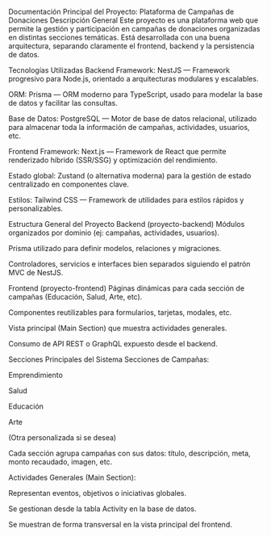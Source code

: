 Documentación Principal del Proyecto: Plataforma de Campañas de Donaciones
Descripción General
Este proyecto es una plataforma web que permite la gestión y participación en campañas de donaciones organizadas en distintas secciones temáticas. Está desarrollada con una buena arquitectura, separando claramente el frontend, backend y la persistencia de datos.

Tecnologías Utilizadas
Backend
Framework: NestJS — Framework progresivo para Node.js, orientado a arquitecturas modulares y escalables.

ORM: Prisma — ORM moderno para TypeScript, usado para modelar la base de datos y facilitar las consultas.

Base de Datos: PostgreSQL — Motor de base de datos relacional, utilizado para almacenar toda la información de campañas, actividades, usuarios, etc.

Frontend
Framework: Next.js — Framework de React que permite renderizado híbrido (SSR/SSG) y optimización del rendimiento.

Estado global: Zustand (o alternativa moderna) para la gestión de estado centralizado en componentes clave.

Estilos: Tailwind CSS — Framework de utilidades para estilos rápidos y personalizables.


Estructura General del Proyecto
Backend (proyecto-backend)
Módulos organizados por dominio (ej: campañas, actividades, usuarios).

Prisma utilizado para definir modelos, relaciones y migraciones.

Controladores, servicios e interfaces bien separados siguiendo el patrón MVC de NestJS.

Frontend (proyecto-frontend)
Páginas dinámicas para cada sección de campañas (Educación, Salud, Arte, etc).

Componentes reutilizables para formularios, tarjetas, modales, etc.

Vista principal (Main Section) que muestra actividades generales.

Consumo de API REST o GraphQL expuesto desde el backend.

Secciones Principales del Sistema
Secciones de Campañas:

Emprendimiento

Salud

Educación

Arte

(Otra personalizada si se desea)

Cada sección agrupa campañas con sus datos: título, descripción, meta, monto recaudado, imagen, etc.

Actividades Generales (Main Section):

Representan eventos, objetivos o iniciativas globales.

Se gestionan desde la tabla Activity en la base de datos.

Se muestran de forma transversal en la vista principal del frontend.

